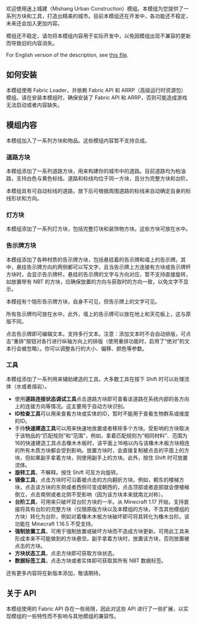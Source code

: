 欢迎使用迷上城建（Mishang Urban Construction）模组。本模组为您提供了一系列方块和工具，打造出精美的城市。目前本模组还在开发中，各功能还不稳定，未来还会加入更加内容。

模组还不稳定，请勿将本模组内容用于实际开发中，以免因模组出现不兼容的更新而导致旧的内容消失。

For English version of the description, see [this file](README-en.md).

## 如何安装

本模组使用 Fabric Loader，并依赖 Fabric API 和 ARRP（高级运行时资源包）模组。请在安装本模组时，确保安装了 Fabric API 和 ARRP，否则可能造成游戏无法启动或者内容缺失。

## 模组内容

本模组加入了一系列方块和物品。这些模组内容暂不支持合成。

### 道路方块

本模组添加了一系列道路方块，用来构建你的城市中的道路。目前道路均为柏油路，支持白色与黄色标线。道路和标线均位于同一方块，且分为完整方块和台阶。

本模组具有可自动标线的道路，放下后可根据周围道路的标线来自动确定自身的标线形状和方向。

### 灯方块

本模组添加了一系列灯方块，包括完整灯块和装饰物方块。这些方块可放在水中。

### 告示牌方块

本模组添加了各种材质的告示牌方块，包括悬挂着的告示牌和墙上的告示牌。其中，悬挂告示牌方向的两侧都可以写文字，且当告示牌上方连接有方块或告示牌杆方块时，会显示告示牌杆。悬挂的告示牌的文字与方向对应，暂不支持直接旋转，如放置带有 NBT 的方块，应确保放置的方向与获取时的方向一致，以免文字不显示。

本模组有个隐形告示牌方块，自身不可见，但告示牌上的文字可见。

所有告示牌均可放在水中。此外，墙上的告示牌可以放在地上和天花板上，这与原版不同。

点击告示牌即可编辑文本。支持多行文本。注意：添加文本时不会自动排版，可点击“重排”按钮对各行进行纵轴方向上的排版（使用重排功能时，启用了“绝对”的文本行会被忽略）。你可以调整各行的大小、偏移、颜色等参数。

### 工具

本模组添加了一系列用来辅助建造的工具。大多数工具在按下 Shift 时可以处理流体（水或者熔岩）。

- 使用**道路连接状态调试工具**点击道路方块即可查看该道路在系统内部的各方向上的连接方向等情况。这主要用于自动方块识别。
- **ID检查工具**可以用来查看方块或实体的ID，暂时不能用于查看生物群系或维度的ID。
- 手持**快速建造工具**可以用来快速地放置或者移除多个方块。受影响的方块取决于该物品的“匹配规则”和“范围”，例如，拿着匹配规则为“相同材料”、范围为16的快速建造工具点击橡木木板时，该平面上16格以内与该橡木木板方块相连的所有木质方块都会受到影响。放置方块时，会直接复制被点击的平面上的方块，但如果副手拿着方块，则使用副手上的方块。此外，按住 Shift 时可放置流体。
- **旋转工具**，不解释。按住 Shift 可反方向旋转。
- **镜像工具**，点击方块时可沿着被点击的方向翻折方块。例如，朝东的楼梯方块，点击该方块的东侧或者西侧可变成朝西的，点击顶部或者底部就会使楼梯倒立，点击南侧或者北侧不受影响（因为该方块本来就南北对称）。
- **台阶工具**，可用来只破坏双台阶方块的一半。从 Minecraft 1.17 开始，支持直接将具有台阶的完整方块（仅限原版方块以及本模组的方块，不含其他模组的方块）转化为台阶，例如对着橡木木板方块破坏即可将其转化为橡木台阶。该功能在 Minecraft 1.16.5 不受支持。
- **强制放置工具**，可用于强制放置或破坏方块而不造成方块更新。可用此工具来形成本来不可能做到的方块悬空。副手拿着方块时，放置该方块，否则放置被点击的方块。
- **方块状态工具**，点击方块即可获取方块状态。
- **数据标签工具**，点击方块或者实体即可获取其所有 NBT 数据标签。

还有更多内容将在新版本添加，敬请期待。

## 关于 API

本模组使用的 Fabric API 存在一些局限，因此对这些 API 进行了一些扩展，以实现模组的一些特性而不影响与其他模组的兼容性。